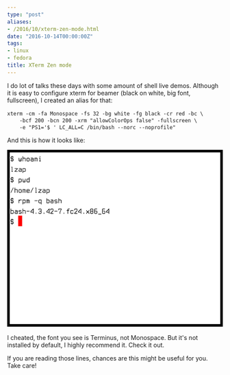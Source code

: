 ```yaml
---
type: "post"
aliases:
- /2016/10/xterm-zen-mode.html
date: "2016-10-14T00:00:00Z"
tags:
- linux
- fedora
title: XTerm Zen mode
---
```


I do lot of talks these days with some amount of shell live demos. Although
it is easy to configure xterm for beamer (black on white, big font,
fullscreen), I created an alias for that:

    xterm -cm -fa Monospace -fs 32 -bg white -fg black -cr red -bc \
        -bcf 200 -bcn 200 -xrm "allowColorOps false" -fullscreen \
        -e "PS1='$ ' LC_ALL=C /bin/bash --norc --noprofile"

And this is how it looks like:

![xterm-zen](/assets/img/posts/2016-10-14-xterm-zen-mode/xterm-zen.png)

I cheated, the font you see is Terminus, not Monospace. But it's not installed
by default, I highly recommend it. Check it out.

If you are reading those lines, chances are this might be useful for you. Take
care!

